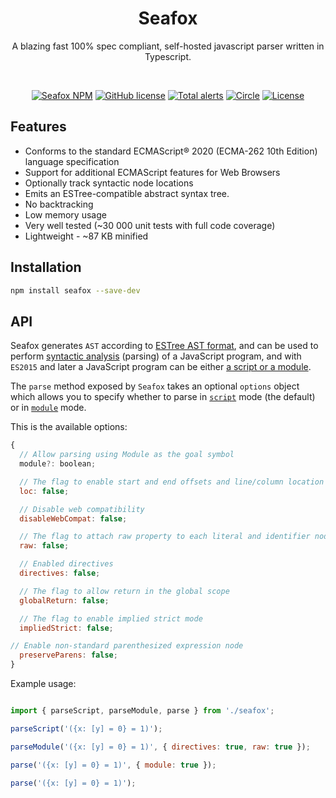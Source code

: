 <h1 align="center">Seafox</h1>

<p align="center"> A blazing fast 100% spec compliant, self-hosted javascript parser written in Typescript.</p>

<br>

<p align="center">
    <a href="https://www.npmjs.com/package/seafox"><img src="https://img.shields.io/npm/v/seafox.svg?style=flat-square" alt="Seafox NPM"/></a>
    <a href="https://lgtm.com/projects/g/KFlash/seafox/context:javascript"><img src="https://img.shields.io/lgtm/grade/javascript/g/KFlash/seafox.svg?logo=lgtm&logoWidth=18" alt="GitHub license" /></a>
    <a href="https://lgtm.com/projects/g/KFlash/seafox/alerts"><img src="https://img.shields.io/lgtm/alerts/g/KFlash/seafox.svg?logo=lgtm&logoWidth=18" alt="Total alerts" /></a>
    <a href="https://circleci.com/gh/KFlash/seafox"><img src="https://circleci.com/gh/KFlash/seafox.svg?style=svg" alt="Circle" /></a>
    <a href="https://github.com/KFlash/seafox/blob/master/LICENSE.md"><img src="https://img.shields.io/github/license/KFlash/seafox.svg" alt="License" /></a>
</p>

## Features

* Conforms to the standard ECMAScript® 2020 (ECMA-262 10th Edition) language specification
* Support for additional ECMAScript features for Web Browsers
* Optionally track syntactic node locations
* Emits an ESTree-compatible abstract syntax tree.
* No backtracking
* Low memory usage
* Very well tested (~30 000 unit tests with full code coverage)
* Lightweight - ~87 KB minified

## Installation

```sh
npm install seafox --save-dev
```

## API

Seafox generates `AST` according to [ESTree AST format](https://github.com/estree/estree), and can be used to perform [syntactic analysis](https://en.wikipedia.org/wiki/Parsing) (parsing) of a JavaScript program, and with `ES2015` and later a JavaScript program can be either [a script or a module](https://tc39.github.io/ecma262/index.html#sec-ecmascript-language-scripts-and-modules).

The `parse` method exposed by `Seafox` takes an optional `options` object which allows you to specify whether to parse in [`script`](https://tc39.github.io/ecma262/#sec-parse-script) mode (the default) or in [`module`](https://tc39.github.io/ecma262/#sec-parsemodule) mode.


This is the available options:

```js
{
  // Allow parsing using Module as the goal symbol
  module?: boolean;

  // The flag to enable start and end offsets and line/column location information to each node
  loc: false;

  // Disable web compatibility
  disableWebCompat: false;

  // The flag to attach raw property to each literal and identifier node
  raw: false;

  // Enabled directives
  directives: false;

  // The flag to allow return in the global scope
  globalReturn: false;

  // The flag to enable implied strict mode
  impliedStrict: false;

// Enable non-standard parenthesized expression node
  preserveParens: false;
}
```

Example usage:

```js

import { parseScript, parseModule, parse } from './seafox';

parseScript('({x: [y] = 0} = 1)');

parseModule('({x: [y] = 0} = 1)', { directives: true, raw: true });

parse('({x: [y] = 0} = 1)', { module: true });

parse('({x: [y] = 0} = 1)');

```
